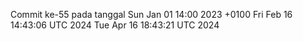 Commit ke-55 pada tanggal Sun Jan 01 14:00 2023 +0100
Fri Feb 16 14:43:06 UTC 2024
Tue Apr 16 18:43:21 UTC 2024
